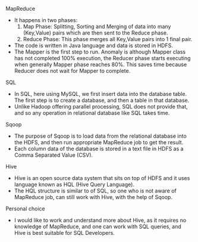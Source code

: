 MapReduce

- It happens in two phases:
    1. Map Phase: Splitting, Sorting and Merging of data into many (Key,Value) pairs which are then sent to the Reduce phase.  
    2. Reduce Phase: This phase merges all Key,Value pairs into 1 final pair.
- The code is written in Java language and data is stored in HDFS.
- The Mapper is the first step to run. Anomaly is although Mapper class has not completed 100% execution, the Reducer phase starts executing when generally Mapper phase reaches 80%. This saves time because Reducer does not wait for Mapper to complete.
    
SQL

- In SQL, here using MySQL, we first insert data into the database table. The first step is to create a database, and then a table in that database.
- Unlike Hadoop offering parallel processing, SQL does not provide that, and so any operation in relational database like SQL takes time.

Sqoop

- The purpose of Sqoop is to load data from the relational database into the HDFS, and then run appropriate MapReduce job to get the result.
- Each column data of the database is stored in a text file in HDFS as a Comma Separated Value (CSV).

Hive

- Hive is an open source data system that sits on top of HDFS and it uses language known as HQL (Hive Query Language).
- The HQL structure is similar to of SQL, so one who is not aware of MapReduce job, can still work with Hive, with the help of Sqoop.


Personal choice

- I would like to work and understand more about Hive, as it requires no knowledge of MapReduce, and one can work with SQL queries, and Hive is best suitable for SQL Developers. 

